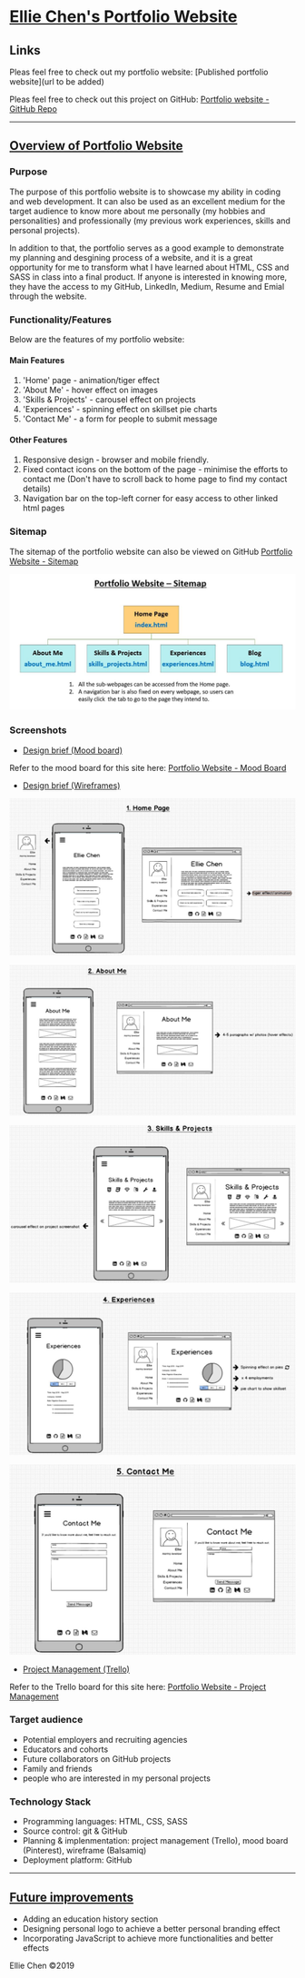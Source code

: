 # <u>Ellie Chen's Portfolio Website</u>

## Links

Pleas feel free to check out my portfolio website: [Published portfolio website](url to be added)

Pleas feel free to check out this project on GitHub: [Portfolio website - GitHub Repo](https://github.com/EllieChen-Git/portfolio-site)

------
## <u>Overview of Portfolio Website</u>

### Purpose

The purpose of this portfolio website is to showcase my ability in coding and web development. It can also be used as an excellent medium for the target audience to know more about me personally (my hobbies and personalities) and professionally (my previous work experiences, skills and personal projects).

In addition to that, the portfolio serves as a good example to demonstrate my planning and desgining process of a website, and it is a great opportunity for me to transform what I have learned about HTML, CSS and SASS in class into a final product. If anyone is interested in knowing more, they have the access to my GitHub, LinkedIn, Medium, Resume and Emial through the website.

### Functionality/Features

Below are the features of my portfolio website:

#### Main Features
1. 'Home' page - animation/tiger effect
2. 'About Me' - hover effect on images
3. 'Skills & Projects' - carousel effect on projects
4. 'Experiences' - spinning effect on skillset pie charts
5. 'Contact Me' - a form for people to submit message

#### Other Features
1. Responsive design - browser and mobile friendly.
2. Fixed contact icons on the bottom of the page - minimise the efforts to contact me (Don't have to scroll back to home page to find my contact details)
3. Navigation bar on the top-left corner for easy access to other linked html pages

### Sitemap

The sitemap of the portfolio website can also be viewed on GitHub [Portfolio Website - Sitemap](https://github.com/EllieChen-Git/portfolio-site/blob/master/docs/sitemap.jpg)

![Sitemap](./docs/sitemap.jpg)

### Screenshots

- <u>Design brief (Mood board)</u>

Refer to the mood board for this site here: [Portfolio Website - Mood Board](https://www.pinterest.com.au/elliechenetc/portfolio-site/)

- <u>Design brief (Wireframes)</u>

![Home page](./docs/wireframes/wireframe_1_home.JPG)

![About Me](./docs/wireframes/wireframe_2_about_me.JPG)

![Skills & Projects](./docs/wireframes/wireframe_3_skills_projects.JPG)

![Experiences](./docs/wireframes/wireframe_4_experiences.JPG)

![Contact Me](./docs/wireframes/wireframe_5_contact_me.JPG)

- <u>Project Management (Trello)</u>

Refer to the Trello board for this site here: [Portfolio Website - Project Management](https://trello.com/b/vPfF8Msm/portfolio-site)

### Target audience
- Potential employers and recruiting agencies
- Educators and cohorts
- Future collaborators on GitHub projects
- Family and friends
- people who are interested in my personal projects

### Technology Stack
- Programming languages: HTML, CSS, SASS
- Source control: git & GitHub
- Planning & implenmentation: project management (Trello), mood board (Pinterest), wireframe (Balsamiq)
- Deployment platform: GitHub

------

## <u>Future improvements</u>
- Adding an education history section
- Designing personal logo to achieve a better personal branding effect
- Incorporating JavaScript to achieve more functionalities and better effects 


Ellie Chen ©2019


